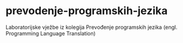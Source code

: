 # prevodenje-programskih-jezika
Laboratorijske vježbe iz kolegija Prevođenje programskih jezika (engl. Programming Language Translation)
